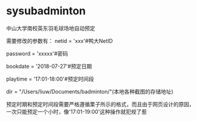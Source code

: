 # sysubadminton
中山大学南校英东羽毛球场地自动预定

需要修改的参数有：
netid = 'xxx'#鸭大NetID

password = 'xxxxx'#密码

bookdate = '2018-07-27'#预定日期

playtime = '17:01-18:00'#预定时间段

dir = "/Users/liuw/Documents/badminton/"(本地各种截图的存储地址)

预定时期和预定时间段需要严格遵循栗子所示的格式，而且由于网页设计的原因，一次只能预定一个小时，像'17:01-19:00'这种操作就犯规了惹</div>
